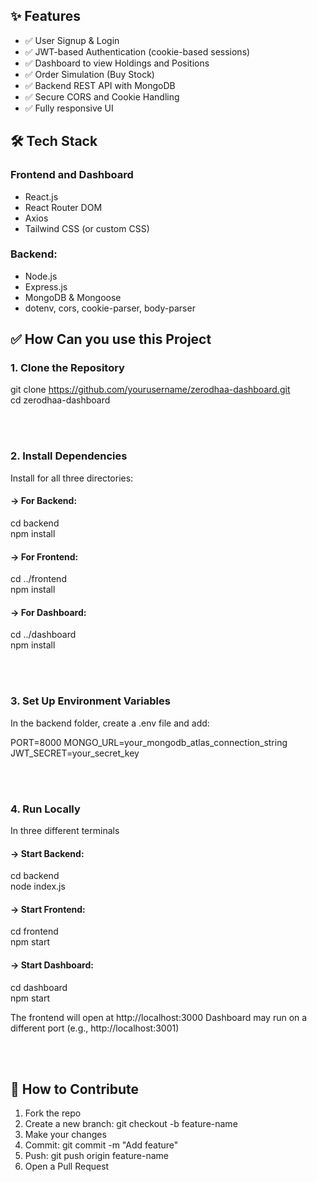 ## ✨ Features

- ✅ User Signup & Login
- ✅ JWT-based Authentication (cookie-based sessions)
- ✅ Dashboard to view Holdings and Positions
- ✅ Order Simulation (Buy Stock)
- ✅ Backend REST API with MongoDB
- ✅ Secure CORS and Cookie Handling
- ✅ Fully responsive UI

## 🛠️ Tech Stack

### Frontend and Dashboard
- React.js
- React Router DOM
- Axios
- Tailwind CSS (or custom CSS)

### Backend:
- Node.js
- Express.js
- MongoDB & Mongoose
- dotenv, cors, cookie-parser, body-parser

## ✅ How Can you use this Project

### 1. Clone the Repository
git clone https://github.com/yourusername/zerodhaa-dashboard.git  
cd zerodhaa-dashboard

<br><br>
### 2. Install Dependencies
Install for all three directories:

#### → For Backend:
cd backend  
npm install

#### → For Frontend:
cd ../frontend  
npm install

#### → For Dashboard:
cd ../dashboard  
npm install

<br><br>
### 3. Set Up Environment Variables
In the backend folder, create a .env file and add:

PORT=8000
MONGO_URL=your_mongodb_atlas_connection_string  
JWT_SECRET=your_secret_key

<br><br>
### 4. Run Locally
In three different terminals 

#### → Start Backend:
cd backend  
node index.js


#### → Start Frontend:
cd frontend   
npm start


#### → Start Dashboard:
cd dashboard  
npm start

The frontend will open at http://localhost:3000
Dashboard may run on a different port (e.g., http://localhost:3001)


<br><br>

## 🔧 How to Contribute
1. Fork the repo
2. Create a new branch: git checkout -b feature-name
3. Make your changes
4. Commit: git commit -m "Add feature"
5. Push: git push origin feature-name
6. Open a Pull Request



